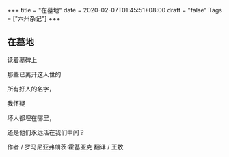 +++
title = "在墓地"
date = 2020-02-07T01:45:51+08:00
draft = "false"
Tags = ["六州杂记"]
+++
## 在墓地

读着墓碑上

那些已离开这人世的

所有好人的名字，

我怀疑

坏人都埋在哪里，

还是他们永远活在我们中间？

作者 / 罗马尼亚弗朗茨·霍基亚克
翻译 / 王敖